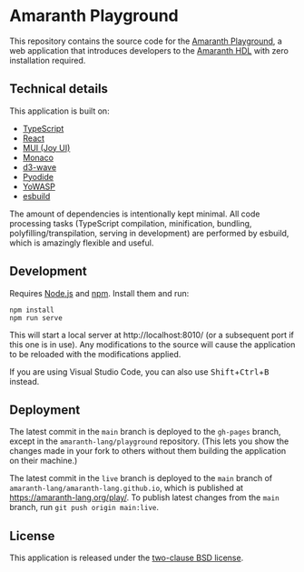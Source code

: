 # Amaranth Playground

This repository contains the source code for the [Amaranth Playground][], a web application that introduces developers to the [Amaranth HDL][] with zero installation required.

[amaranth playground]: https://amaranth-lang.org/play/
[amaranth hdl]: https://amaranth-lang.org/

## Technical details

This application is built on:

* [TypeScript](https://typescriptlang.org/)
* [React](https://react.dev)
* [MUI (Joy UI)](https://mui.com/joy-ui/getting-started/)
* [Monaco](https://microsoft.github.io/monaco-editor/)
* [d3-wave](https://github.com/Nic30/d3-wave)
* [Pyodide](https://pyodide.org/en/stable/)
* [YoWASP](https://yowasp.org)
* [esbuild](https://esbuild.github.io/)

The amount of dependencies is intentionally kept minimal. All code processing tasks (TypeScript compilation, minification, bundling, polyfilling/transpilation, serving in development) are performed by esbuild, which is amazingly flexible and useful.

## Development

Requires [Node.js](https://nodejs.org/) and  [npm](https://npmjs.org/). Install them and run:

```console
npm install
npm run serve
```

This will start a local server at http://localhost:8010/ (or a subsequent port if this one is in use). Any modifications to the source will cause the application to be reloaded with the modifications applied.

If you are using Visual Studio Code, you can also use <kbd>Shift</kbd>+<kbd>Ctrl</kbd>+<kbd>B</kbd> instead.

## Deployment

The latest commit in the `main` branch is deployed to the `gh-pages` branch, except in the `amaranth-lang/playground` repository. (This lets you show the changes made in your fork to others without them building the application on their machine.)

The latest commit in the `live` branch is deployed to the `main` branch of `amaranth-lang/amaranth-lang.github.io`, which is published at https://amaranth-lang.org/play/. To publish latest changes from the `main` branch, run `git push origin main:live`.

## License

This application is released under the [two-clause BSD license](LICENSE.txt).
